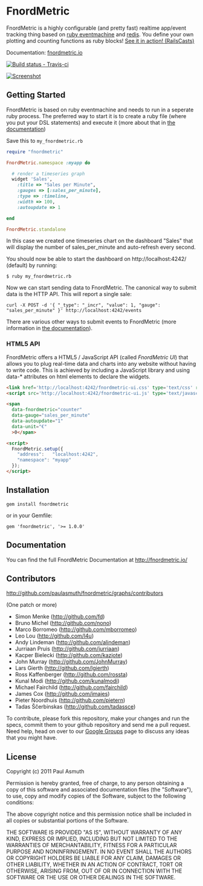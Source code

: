 FnordMetric
===========

FnordMetric is a highly configurable (and pretty fast) realtime app/event 
tracking thing based on [ruby eventmachine](http://rubyeventmachine.com/) and [redis](http://redis.io/). You define your own 
plotting and counting functions as ruby blocks! [See it in action! (RailsCasts)](http://railscasts.com/episodes/378-fnordmetric)

Documentation: [fnordmetric.io](http://fnordmetric.io/)

[ ![Build status - Travis-ci](https://secure.travis-ci.org/paulasmuth/fnordmetric.png) ](http://travis-ci.org/paulasmuth/fnordmetric)

[ ![Screenshot](https://github.com/paulasmuth/fnordmetric/raw/v1.0-alpha/doc/preview3.png) ](http://github.com/paulasmuth/fnordmetric)



Getting Started
---------------

FnordMetric is based on ruby eventmachine and needs to run in a seperate ruby process.
The preferred way to start it is to create a ruby file (where you put your DSL statements)
and execute it (more about that in [the documentation](http://fnordmetric.io/documentation))

Save this to `my_fnordmetric.rb`

```ruby
require "fnordmetric"

FnordMetric.namespace :myapp do

  # render a timeseries graph
  widget 'Sales',
    :title => "Sales per Minute",
    :gauges => [:sales_per_minute],
    :type => :timeline,
    :width => 100,
    :autoupdate => 1

end

FnordMetric.standalone
```

In this case we created one timeseries chart on the dashboard "Sales" that will display
the number of sales_per_minute and auto-refresh every second.

You should now be able to start the dashboard on http://localhost:4242/ (default) by running:

    $ ruby my_fnordmetric.rb


Now we can start sending data to FnordMetric. The canonical way to submit data is the HTTP API.
This will report a single sale:

    curl -X POST -d '{ "_type": "_incr", "value": 1, "gauge": "sales_per_minute" }' http://localhost:4242/events

There are various other ways to submit events to FnordMetric (more information in [the documentation](http://fnordmetric.io/documentation)).


### HTML5 API

FnordMetric offers a HTML5 / JavaScript API (called _FnordMetric UI_) that allows
you to plug real-time data and charts into any website without having to write code.
This is achieved by including a JavaScript library and using data-* attributes on
html elements to declare the widgets.

```html
<link href='http://localhost:4242/fnordmetric-ui.css' type='text/css' rel='stylesheet' />
<script src='http://localhost:4242/fnordmetric-ui.js' type='text/javascript'></script>

<span
  data-fnordmetric="counter"
  data-gauge="sales_per_minute"
  data-autoupdate="1"
  data-unit="€"
  >0</span>

<script>
  FnordMetric.setup({
    "address":   "localhost:4242",
    "namespace": "myapp"
  });
</script>
```


Installation
------------

    gem install fnordmetric

or in your Gemfile:

    gem 'fnordmetric', '>= 1.0.0'


Documentation
-------------

You can find the full FnordMetric Documentation at http://fnordmetric.io/


Contributors
------------

http://github.com/paulasmuth/fnordmetric/graphs/contributors

(One patch or more)

+ Simon Menke (http://github.com/fd)
+ Bruno Michel (http://github.com/nono)
+ Marco Borromeo (http://github.com/mborromeo)
+ Leo Lou (http://github.com/l4u)
+ Andy Lindeman (http://github.com/alindeman)
+ Jurriaan Pruis (http://github.com/jurriaan)
+ Kacper Bielecki (http://github.com/kazjote)
+ John Murray (http://github.com/JohnMurray)
+ Lars Gierth (http://github.com/lgierth)
+ Ross Kaffenberger (http://github.com/rossta)
+ Kunal Modi (http://github.com/kunalmodi)
+ Michael Fairchild (http://github.com/fairchild)
+ James Cox (http://github.com/imajes)
+ Pieter Noordhuis (http://github.com/pietern)
+ Tadas Ščerbinskas (http://github.com/tadassce)

To contribute, please fork this repository, make your changes and run the 
specs, commit them to your github repository and send me a pull request.
Need help, head on over to our [Google Groups][1]  page to discuss any ideas
that you might have.


License
-------

Copyright (c) 2011 Paul Asmuth

Permission is hereby granted, free of charge, to any person obtaining
a copy of this software and associated documentation files (the
"Software"), to use, copy and modify copies of the Software, subject 
to the following conditions:

The above copyright notice and this permission notice shall be
included in all copies or substantial portions of the Software.

THE SOFTWARE IS PROVIDED "AS IS", WITHOUT WARRANTY OF ANY KIND,
EXPRESS OR IMPLIED, INCLUDING BUT NOT LIMITED TO THE WARRANTIES OF
MERCHANTABILITY, FITNESS FOR A PARTICULAR PURPOSE AND
NONINFRINGEMENT. IN NO EVENT SHALL THE AUTHORS OR COPYRIGHT HOLDERS BE
LIABLE FOR ANY CLAIM, DAMAGES OR OTHER LIABILITY, WHETHER IN AN ACTION
OF CONTRACT, TORT OR OTHERWISE, ARISING FROM, OUT OF OR IN CONNECTION
WITH THE SOFTWARE OR THE USE OR OTHER DEALINGS IN THE SOFTWARE.


  [1]: http://groups.google.com/group/fnordmetric
  [2]: http://www.screenr.com/KiJs
  [3]: https://secure.travis-ci.org/paulasmuth/fnordmetric.png
  [4]: http://travis-ci.org/paulasmuth/fnordmetric
